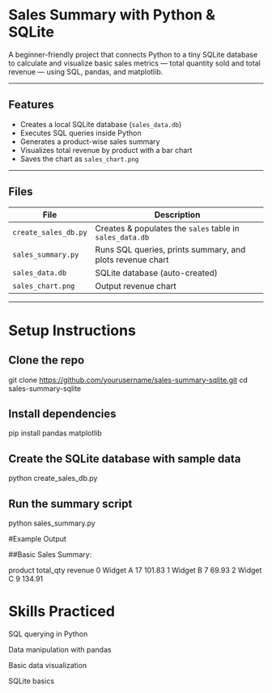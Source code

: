 #  Sales Summary with Python & SQLite

A beginner-friendly project that connects Python to a tiny SQLite database to calculate and visualize basic sales metrics — total quantity sold and total revenue — using SQL, pandas, and matplotlib.

---

##  Features

- Creates a local SQLite database (`sales_data.db`)
- Executes SQL queries inside Python
- Generates a product-wise sales summary
- Visualizes total revenue by product with a bar chart
- Saves the chart as `sales_chart.png`

---

##  Files

| File | Description |
|------|-------------|
| `create_sales_db.py` | Creates & populates the `sales` table in `sales_data.db` |
| `sales_summary.py`  | Runs SQL queries, prints summary, and plots revenue chart |
| `sales_data.db`     | SQLite database (auto-created) |
| `sales_chart.png`   | Output revenue chart |

---

#  Setup Instructions


## Clone the repo
git clone https://github.com/yourusername/sales-summary-sqlite.git
cd sales-summary-sqlite

## Install dependencies
pip install pandas matplotlib

## Create the SQLite database with sample data
python create_sales_db.py

## Run the summary script
python sales_summary.py


#Example Output

 ##Basic Sales Summary:
 
   product  total_qty  revenue
0  Widget A         17   101.83
1  Widget B          7    69.93
2  Widget C          9   134.91


# Skills Practiced

SQL querying in Python

Data manipulation with pandas

Basic data visualization

SQLite basics
